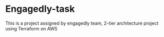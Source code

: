 # Engagedly-task
This is a project assigned by engagedly team, 2-tier architecture project using Terraform on AWS
